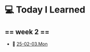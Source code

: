 # 💻 Today I Learned

## == week 2 == 

- 📅  [25-02-03.Mon](https://github.com/100-hours-a-week/kellyn.lee-TIL/blob/main/February/25-02-03%20Mon.md)
